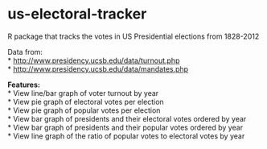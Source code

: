 # us-electoral-tracker

R package that tracks the votes in US Presidential elections from 1828-2012

Data from:  
	* http://www.presidency.ucsb.edu/data/turnout.php  
	* http://www.presidency.ucsb.edu/data/mandates.php  
	
**Features:**  
	* View line/bar graph of voter turnout by year  
	* View pie graph of electoral votes per election  
	* View pie graph of popular votes per election  
	* View bar graph of presidents and their electoral votes ordered by year  
	* View bar graph of presidents and their popular votes ordered by year  
	* View line graph of the ratio of popular votes to electoral votes by year  
